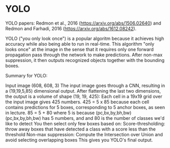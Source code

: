 # YOLO
YOLO papers: Redmon et al., 2016 (https://arxiv.org/abs/1506.02640) and Redmon and Farhadi, 2016 (https://arxiv.org/abs/1612.08242).

YOLO ("you only look once") is a popular algoritm because it achieves high accuracy while also being able to run in real-time. This algorithm "only looks once" at the image in the sense that it requires only one forward propagation pass through the network to make predictions. After non-max suppression, it then outputs recognized objects together with the bounding boxes.

Summary for YOLO:

Input image (608, 608, 3)
The input image goes through a CNN, resulting in a (19,19,5,85) dimensional output.
After flattening the last two dimensions, the output is a volume of shape (19, 19, 425):
Each cell in a 19x19 grid over the input image gives 425 numbers.
425 = 5 x 85 because each cell contains predictions for 5 boxes, corresponding to 5 anchor boxes, as seen in lecture.
85 = 5 + 80 where 5 is because  (pc,bx,by,bh,bw)(pc,bx,by,bh,bw)  has 5 numbers, and and 80 is the number of classes we'd like to detect
You then select only few boxes based on:
Score-thresholding: throw away boxes that have detected a class with a score less than the threshold
Non-max suppression: Compute the Intersection over Union and avoid selecting overlapping boxes
This gives you YOLO's final output.
